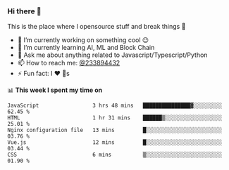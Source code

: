 ### Hi there 👋

<!--
**a233894432/a233894432** is a ✨ _special_ ✨ repository because its `README.md` (this file) appears on your GitHub profile.

Here are some ideas to get you started:

- 🔭 I’m currently working on ...
- 🌱 I’m currently learning ...
- 👯 I’m looking to collaborate on ...
- 🤔 I’m looking for help with ...
- 💬 Ask me about ...
- 📫 How to reach me: ...
- 😄 Pronouns: ...
- ⚡ Fun fact: ...
-->
 
 
This is the place where I opensource stuff and break things :rofl:

- 🔭 I’m currently working on something cool :wink:
- 🌱 I’m currently learning AI, ML and Block Chain
- 💬 Ask me about anything related to Javascript/Typescript/Python
- 📫 How to reach me: [@233894432](https://twitter.com/233894432)
- ⚡ Fun fact: I :heart: :dog:s

📊 **This week I spent my time on**
<!--START_SECTION:waka-->
```text
JavaScript                 3 hrs 48 mins   ███████████████▓░░░░░░░░░   62.45 % 
HTML                       1 hr 31 mins    ██████▒░░░░░░░░░░░░░░░░░░   25.01 % 
Nginx configuration file   13 mins         █░░░░░░░░░░░░░░░░░░░░░░░░   03.76 % 
Vue.js                     12 mins         █░░░░░░░░░░░░░░░░░░░░░░░░   03.44 % 
CSS                        6 mins          ▒░░░░░░░░░░░░░░░░░░░░░░░░   01.90 % 
```
<!--END_SECTION:waka-->
